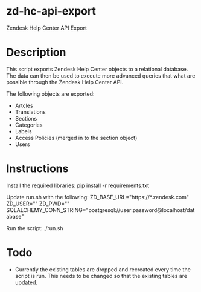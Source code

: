 # zd-hc-api-export
Zendesk Help Center API Export

# Description
This script exports Zendesk Help Center objects to a relational database.
The data can then be used to execute more advanced queries that what are possible through the Zendesk Help Center API.

The following objects are exported:
* Artcles
* Translations
* Sections
* Categories
* Labels
* Access Policies (merged in to the section object)
* Users


# Instructions
Install the required libraries:
    pip install -r requirements.txt

Update run.sh with the following:
    ZD_BASE_URL="https://*.zendesk.com"
    ZD_USER=""
    ZD_PWD=""
    SQLALCHEMY_CONN_STRING="postgresql://user:password@localhost/database"

Run the script:
    ./run.sh


# Todo
* Currently the existing tables are dropped and recreated every time the script is run. This needs to be changed so that the existing tables are updated.
